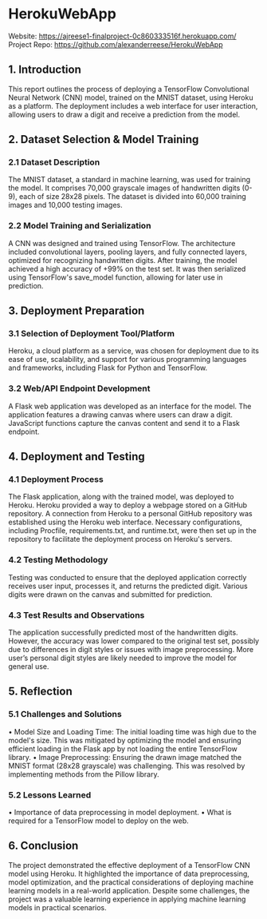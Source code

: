 # HerokuWebApp

Website: https://ajreese1-finalproject-0c860333516f.herokuapp.com/ 
Project Repo: https://github.com/alexanderreese/HerokuWebApp 

## 1. Introduction
This report outlines the process of deploying a TensorFlow Convolutional Neural Network (CNN) model, trained on the MNIST dataset, using Heroku as a platform. The deployment includes a web interface for user interaction, allowing users to draw a digit and receive a prediction from the model.
## 2. Dataset Selection & Model Training
### 2.1 Dataset Description
The MNIST dataset, a standard in machine learning, was used for training the model. It comprises 70,000 grayscale images of handwritten digits (0-9), each of size 28x28 pixels. The dataset is divided into 60,000 training images and 10,000 testing images.
### 2.2 Model Training and Serialization
A CNN was designed and trained using TensorFlow. The architecture included convolutional layers, pooling layers, and fully connected layers, optimized for recognizing handwritten digits. After training, the model achieved a high accuracy of +99% on the test set. It was then serialized using TensorFlow's save_model function, allowing for later use in prediction.
## 3. Deployment Preparation
### 3.1 Selection of Deployment Tool/Platform
Heroku, a cloud platform as a service, was chosen for deployment due to its ease of use, scalability, and support for various programming languages and frameworks, including Flask for Python and TensorFlow.
### 3.2 Web/API Endpoint Development
A Flask web application was developed as an interface for the model. The application features a drawing canvas where users can draw a digit. JavaScript functions capture the canvas content and send it to a Flask endpoint.
## 4. Deployment and Testing
### 4.1 Deployment Process
The Flask application, along with the trained model, was deployed to Heroku. Heroku provided a way to deploy a webpage stored on a GitHub repository. A connection from Heroku to a personal GitHub repository was established using the Heroku web interface. Necessary configurations, including Procfile, requirements.txt, and runtime.txt, were then set up in the repository to facilitate the deployment process on Heroku's servers. 
### 4.2 Testing Methodology
Testing was conducted to ensure that the deployed application correctly receives user input, processes it, and returns the predicted digit. Various digits were drawn on the canvas and submitted for prediction.
### 4.3 Test Results and Observations
The application successfully predicted most of the handwritten digits. However, the accuracy was lower compared to the original test set, possibly due to differences in digit styles or issues with image preprocessing. More user’s personal digit styles are likely needed to improve the model for general use. 
## 5. Reflection
### 5.1 Challenges and Solutions
•	Model Size and Loading Time: The initial loading time was high due to the model's size. This was mitigated by optimizing the model and ensuring efficient loading in the Flask app by not loading the entire TensorFlow library.
•	Image Preprocessing: Ensuring the drawn image matched the MNIST format (28x28 grayscale) was challenging. This was resolved by implementing methods from the Pillow library. 
### 5.2 Lessons Learned
•	Importance of data preprocessing in model deployment.
•	What is required for a TensorFlow model to deploy on the web.
## 6. Conclusion
The project demonstrated the effective deployment of a TensorFlow CNN model using Heroku. It highlighted the importance of data preprocessing, model optimization, and the practical considerations of deploying machine learning models in a real-world application. Despite some challenges, the project was a valuable learning experience in applying machine learning models in practical scenarios.
